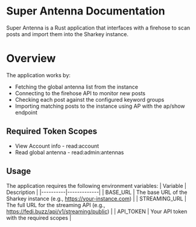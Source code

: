 # Super Antenna Documentation
Super Antenna is a Rust application that interfaces with a firehose to scan posts and import them into the Sharkey instance.

# Overview
The application works by:
- Fetching the global antenna list from the instance
- Connecting to the firehose API to monitor new posts
- Checking each post against the configured keyword groups
- Importing matching posts to the instance using AP with the ap/show endpoint


## Required Token Scopes

- View Account info - read:account
- Read global antenna - read:admin:antennas

## Usage
The application requires the following environment variables:
| Variable | Description |
|----------|-------------|
| BASE_URL | The base URL of the Sharkey instance (e.g., https://your-instance.com) |
| STREAMING_URL | The full URL for the streaming API (e.g., https://fedi.buzz/api/v1/streaming/public) |
| API_TOKEN | Your API token with the required scopes |
